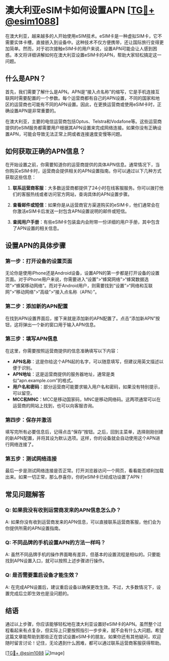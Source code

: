 # 澳大利亚eSIM卡如何设置APN [[TG💪+ @esim1088](https://t.me/s/esim1088)]

在澳大利亚，越来越多的人开始使用eSIM技术。eSIM卡是一种虚拟SIM卡，它不需要实体卡槽，直接嵌入到设备中。这种技术不仅方便携带，还让国际旅行变得更加简单。然而，对于初次接触eSIM卡的用户来说，设置APN可能会让人感到困惑。本文将详细讲解如何在澳大利亚设置eSIM卡的APN，帮助大家轻松搞定这一问题。

## 什么是APN？

首先，我们需要了解什么是APN。APN是“接入点名称”的缩写，它是手机连接互联网时需要配置的一个参数。每个运营商都有自己的APN设置，不同的国家和地区的运营商也可能有不同的APN设置。因此，在更换运营商或使用eSIM卡时，正确设置APN是非常重要的。

在澳大利亚，主要的电信运营商包括Optus、Telstra和Vodafone等。这些运营商提供的eSIM服务都需要用户根据其APN设置来完成网络连接。如果你没有正确设置APN，可能会导致无法正常上网或者连接速度变慢等问题。

## 如何获取正确的APN信息？

在开始设置之前，你需要知道你的运营商提供的具体APN信息。通常情况下，当你购买eSIM卡时，运营商会提供相关的APN设置指南。你可以通过以下几种方式获取这些信息：

1. **联系运营商客服**：大多数运营商都提供了24小时在线客服服务。你可以拨打他们的客服热线或者访问官方网站，查询具体的APN设置步骤。
   
2. **查看邮件或短信**：如果你是从运营商官方渠道购买的eSIM卡，他们通常会在你激活eSIM卡后发送一封包含APN设置说明的邮件或短信。

3. **查阅用户手册**：有些eSIM卡包装盒内会附带一份详细的用户手册，其中包含了APN设置的相关信息。

## 设置APN的具体步骤

### 第一步：打开设备的设置页面

无论你是使用iPhone还是Android设备，设置APN的第一步都是打开设备的设置页面。对于iPhone用户来说，你需要进入“设置”>“蜂窝网络”>“蜂窝数据选项”>“蜂窝移动网络”。而对于Android用户，则需要找到“设置”>“网络和互联网”>“移动网络”>“高级”>“接入点名称（APN）”。

### 第二步：添加新的APN配置

在找到APN设置界面后，接下来就是添加新的APN配置了。点击“添加新APN”按钮，这将弹出一个新的窗口用于输入APN信息。

### 第三步：填写APN信息

在这里，你需要按照运营商提供的信息准确填写以下内容：

- **APN名称**：这是你给这个APN起的名字，可以随意填写，但建议用英文描述以便于识别。
- **APN地址**：这是运营商提供的服务器地址，通常是类似“apn.example.com”的格式。
- **用户名和密码**：部分运营商可能要求输入用户名和密码，如果没有特别提示，可以留空。
- **MCC和MNC**：MCC是移动国家码，MNC是移动网络码。这两项通常可以在运营商的网站上找到，也可以向客服咨询。

### 第四步：保存并激活

填写完所有必要信息后，记得点击“保存”按钮。之后，回到主菜单，选择刚刚创建的新APN配置，并将其设为默认选项。这样，你的设备就会自动使用这个APN进行网络连接了。

### 第五步：测试网络连接

最后一步是测试网络连接是否正常。打开浏览器访问一个网页，看看能否顺利加载出来。如果一切正常，那么恭喜你，你的eSIM卡已经成功设置了APN！

## 常见问题解答

### Q: 如果我没有收到运营商发来的APN信息怎么办？
A: 如果你没有收到运营商发来的APN信息，可以直接联系运营商客服，他们会为你提供所需的APN设置指南。

### Q: 不同品牌的手机设置APN的方法一样吗？
A: 虽然不同品牌手机的操作界面略有差异，但基本的设置流程是相似的。只要能找到APN设置入口，就可以按照上述步骤进行操作。

### Q: 是否需要重启设备才能生效？
A: 在完成APN设置后，建议重启设备以确保更改生效。不过，大多数情况下，设置完成后立即生效也是没问题的。

## 结语

通过以上步骤，你应该能够轻松地在澳大利亚设置好eSIM卡的APN。虽然整个过程看起来有点复杂，但实际上只要按照指引一步步来，就不会有什么大问题。希望这篇文章能帮助到那些正在尝试设置eSIM卡的朋友。如果你还有其他疑问，欢迎随时留言讨论！记住，无论遇到什么困难，都可以通过联系运营商客服获得帮助。

[[TG💪+ @esim1088](https://t.me/s/esim1088) ![Image](https://i.postimg.cc/4NQfJmqS/Snipaste-2025-05-13-00-14-12.png)]